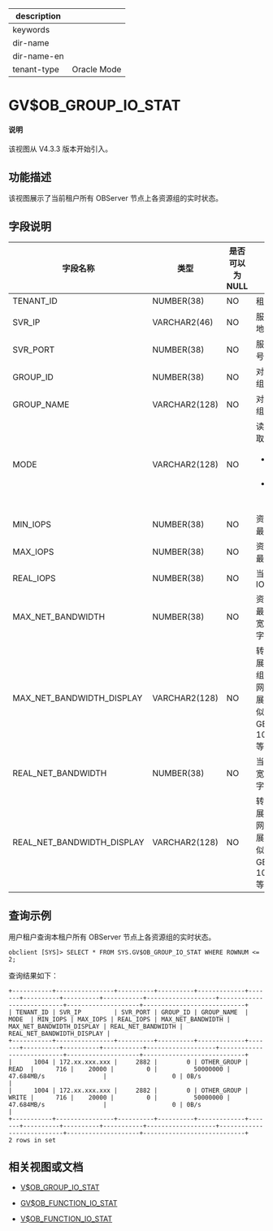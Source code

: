 |description||
|---|---|
|keywords||
|dir-name||
|dir-name-en||
|tenant-type|Oracle Mode|

# GV$OB_GROUP_IO_STAT

<main id="notice" type='explain'>
<h4>说明</h4>
<p>该视图从 V4.3.3 版本开始引入。</p>
</main>

## 功能描述

该视图展示了当前租户所有 OBServer 节点上各资源组的实时状态。

## 字段说明

|             字段名称          |      类型    | 是否可以为 NULL |            描述                                            |
|------------------------------|--------------|----------------|------------------------------------------------------------|
| TENANT_ID                    | NUMBER(38)   | NO             | 租户 ID                                                    |
| SVR_IP                       | VARCHAR2(46) | NO             | 服务器 IP 地址                                              |
| SVR_PORT                     | NUMBER(38)   | NO             | 服务器端口号                                                |
| GROUP_ID                     | NUMBER(38)   | NO             | 对应的资源组 ID     |
| GROUP_NAME                   | VARCHAR2(128)| NO             | 对应的资源组名称     |     
| MODE                         | VARCHAR2(128)| NO             | 读写模式，取值如下：<ul><li>`READ`：读模式</li> <li>`WRITE`：写模式</li></ul>     |
| MIN_IOPS                     | NUMBER(38)   | NO             | 资源组中的最小 IOPS     |
| MAX_IOPS                     | NUMBER(38)   | NO             | 资源组中的最大 IOPS     |
| REAL_IOPS                    | NUMBER(38)   | NO             | 当前的 IOPS     |
| MAX_NET_BANDWIDTH            | NUMBER(38)   | NO             | 资源组中的最大网络带宽，单位为字节     |
| MAX_NET_BANDWIDTH_DISPLAY    | VARCHAR2(128)| NO             | 转换格式后展示的资源组中的最大网络带宽，展示格式类似 10 GB/s、10MB/s 等。     |
| REAL_NET_BANDWIDTH           | NUMBER(38)   | NO             | 当前网络带宽，单位为字节    |
| REAL_NET_BANDWIDTH_DISPLAY   | VARCHAR2(128)| NO             | 转换格式后展示的当前网络带宽，展示格式类似 10 GB/s、10MB/s 等。     |

## 查询示例

用户租户查询本租户所有 OBServer 节点上各资源组的实时状态。

```shell
obclient [SYS]> SELECT * FROM SYS.GV$OB_GROUP_IO_STAT WHERE ROWNUM <= 2;
```

查询结果如下：

```shell
+-----------+----------------+----------+----------+-------------+-------+----------+----------+-----------+-------------------+---------------------------+--------------------+----------------------------+
| TENANT_ID | SVR_IP         | SVR_PORT | GROUP_ID | GROUP_NAME  | MODE  | MIN_IOPS | MAX_IOPS | REAL_IOPS | MAX_NET_BANDWIDTH | MAX_NET_BANDWIDTH_DISPLAY | REAL_NET_BANDWIDTH | REAL_NET_BANDWIDTH_DISPLAY |
+-----------+----------------+----------+----------+-------------+-------+----------+----------+-----------+-------------------+---------------------------+--------------------+----------------------------+
|      1004 | 172.xx.xxx.xxx |     2882 |        0 | OTHER_GROUP | READ  |      716 |    20000 |         0 |          50000000 | 47.684MB/s                |                  0 | 0B/s                       |
|      1004 | 172.xx.xxx.xxx |     2882 |        0 | OTHER_GROUP | WRITE |      716 |    20000 |         0 |          50000000 | 47.684MB/s                |                  0 | 0B/s                       |
+-----------+----------------+----------+----------+-------------+-------+----------+----------+-----------+-------------------+---------------------------+--------------------+----------------------------+
2 rows in set
```

## 相关视图或文档

* [V$OB_GROUP_IO_STAT](31920.v-ob_group_io_stat-of-oracle-mode.md)

* [GV$OB_FUNCTION_IO_STAT](1220.gv-ob_function_io_stat-of-oracle-mode.md)

* [V$OB_FUNCTION_IO_STAT](31820.v-ob_function_io_stat-of-oracle-mode.md)

